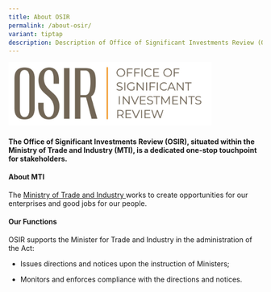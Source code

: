 ```yaml
---
title: About OSIR
permalink: /about-osir/
variant: tiptap
description: Description of Office of Significant Investments Review (OSIR)
---
```

<p></p><div class="isomer-image-wrapper"><img style="width: 80%;" height="auto" width="100%" alt="" src="/images/logo_1.jpg"></div><h4>The Office of Significant Investments Review (OSIR), situated within the Ministry of Trade and Industry (MTI), is a dedicated one-stop touchpoint for stakeholders.</h4><h4><strong>About MTI</strong></h4><p>The <a href="www.mti.gov.sg" rel="noopener noreferrer nofollow" target="_blank">Ministry of Trade and Industry </a>works to create opportunities for our enterprises and good jobs for our people. </p><p></p><h4><strong>Our Functions</strong></h4><p>OSIR supports the Minister for Trade and Industry in the administration of the Act:</p><ul data-tight="true" class="tight"><li><p>Issues directions and notices upon the instruction of Ministers;</p></li><li><p>Monitors and enforces compliance with the directions and notices.</p></li></ul><h4></h4><p></p>